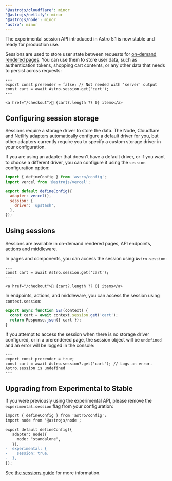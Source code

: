 ```yaml
---
'@astrojs/cloudflare': minor
'@astrojs/netlify': minor
'@astrojs/node': minor
'astro': minor
---
```


The experimental session API introduced in Astro 5.1 is now stable and ready for production use.

Sessions are used to store user state between requests for [on-demand rendered pages](https://astro.build/en/guides/on-demand-rendering/). You can use them to store user data, such as authentication tokens, shopping cart contents, or any other data that needs to persist across requests:

```astro
---
export const prerender = false; // Not needed with 'server' output
const cart = await Astro.session.get('cart');
---

<a href="/checkout">🛒 {cart?.length ?? 0} items</a>
```

## Configuring session storage

Sessions require a storage driver to store the data. The Node, Cloudflare and Netlify adapters automatically configure a default driver for you, but other adapters currently require you to specify a custom storage driver in your configuration.

If you are using an adapter that doesn't have a default driver, or if you want to choose a different driver, you can configure it using the `session` configuration option:

```js
import { defineConfig } from 'astro/config';
import vercel from '@astrojs/vercel';

export default defineConfig({
  adapter: vercel(),
  session: {
    driver: 'upstash',
  },
});
```

## Using sessions

Sessions are available in on-demand rendered pages, API endpoints, actions and middleware.

In pages and components, you can access the session using `Astro.session`:

```astro
---
const cart = await Astro.session.get('cart');
---

<a href="/checkout">🛒 {cart?.length ?? 0} items</a>
```

In endpoints, actions, and middleware, you can access the session using `context.session`:

```js
export async function GET(context) {
  const cart = await context.session.get('cart');
  return Response.json({ cart });
}
```

If you attempt to access the session when there is no storage driver configured, or in a prerendered page, the session object will be `undefined` and an error will be logged in the console:

```astro
---
export const prerender = true;
const cart = await Astro.session?.get('cart'); // Logs an error. Astro.session is undefined
---
```

## Upgrading from Experimental to Stable

If you were previously using the experimental API, please remove the `experimental.session` flag from your configuration:

```diff
import { defineConfig } from 'astro/config';
import node from '@astrojs/node';

export default defineConfig({
   adapter: node({
     mode: "standalone",
   }),
-  experimental: {
-    session: true,
-  },
});
```

See [the sessions guide](https://docs.astro.build/en/guides/sessions/) for more information.
